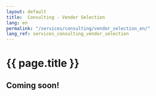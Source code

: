 ```yaml
---
layout: default
title:  Consulting - Vendor Selection
lang: en
permalink: "/services/consulting/vendor_selection_en/"
lang_ref: services_consulting_vendor_selection
---
```

# {{ page.title }}
## Coming soon!
